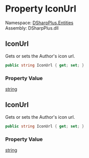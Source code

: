 # Property IconUrl

Namespace: [DSharpPlus.Entities](DSharpPlus.Entities.md)  
Assembly: DSharpPlus.dll

## <a id="DSharpPlus_Entities_DiscordEmbedBuilder_EmbedAuthor_IconUrl"></a>IconUrl

Gets or sets the Author's icon url.

```csharp
public string IconUrl { get; set; }
```

### Property Value

[string](https://learn.microsoft.com/dotnet/api/system.string)

## <a id="DSharpPlus_Entities_DiscordEmbedBuilder_EmbedAuthor_IconUrl"></a>IconUrl

Gets or sets the Author's icon url.

```csharp
public string IconUrl { get; set; }
```

### Property Value

[string](https://learn.microsoft.com/dotnet/api/system.string)

